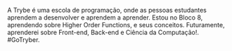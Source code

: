 A Trybe é uma escola de programação, onde as pessoas estudantes aprendem a desenvolver e aprendem a aprender. Estou no Bloco 8, aprendendo sobre Higher Order Functions, e seus conceitos. Futuramente, aprenderei sobre Front-end, Back-end e Ciência da Computação!. #GoTryber.
